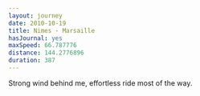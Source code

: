 ```yaml
---
layout: journey
date: 2010-10-19
title: Nimes - Marsaille
hasJournal: yes
maxSpeed: 66.787776
distance: 144.2776896
duration: 387
---
```

Strong wind behind me, effortless ride most of the way.